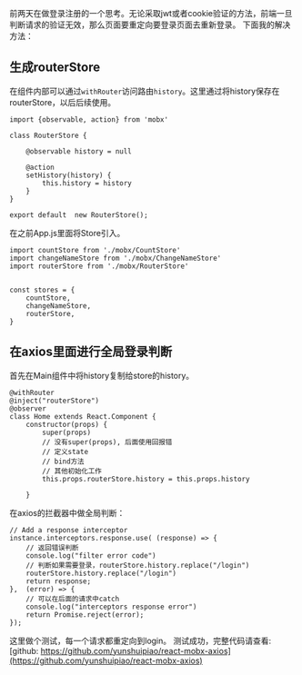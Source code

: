 前两天在做登录注册的一个思考。无论采取jwt或者cookie验证的方法，前端一旦判断请求的验证无效，那么页面要重定向要登录页面去重新登录。
下面我的解决方法：
## 生成routerStore
在组件内部可以通过`withRouter`访问路由`history`。这里通过将history保存在routerStore，以后后续使用。
```
import {observable, action} from 'mobx'

class RouterStore {

    @observable history = null

    @action
    setHistory(history) {
        this.history = history
    }
}

export default  new RouterStore();
```
在之前App.js里面将Store引入。
```
import countStore from './mobx/CountStore'
import changeNameStore from './mobx/ChangeNameStore'
import routerStore from './mobx/RouterStore'


const stores = {
    countStore,
    changeNameStore,
    routerStore,
}
```

## 在axios里面进行全局登录判断

首先在Main组件中将history复制给store的history。
```
@withRouter
@inject("routerStore")
@observer
class Home extends React.Component {
    constructor(props) {
        super(props)
        // 没有super(props), 后面使用回报错
        // 定义state
        // bind方法
        // 其他初始化工作
        this.props.routerStore.history = this.props.history

    }
```

在axios的拦截器中做全局判断：
```
// Add a response interceptor
instance.interceptors.response.use( (response) => {
    // 返回错误判断
    console.log("filter error code")
    // 判断如果需要登录，routerStore.history.replace("/login")
    routerStore.history.replace("/login")
    return response;
},  (error) => {
    // 可以在后面的请求中catch
    console.log("interceptors response error")
    return Promise.reject(error);
});
```
这里做个测试，每一个请求都重定向到login。
测试成功，完整代码请查看:  
[github: https://github.com/yunshuipiao/react-mobx-axios](https://github.com/yunshuipiao/react-mobx-axios)

